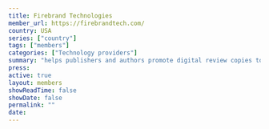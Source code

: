 ```yaml
---
title: Firebrand Technologies
member_url: https://firebrandtech.com/
country: USA
series: ["country"] 
tags: ["members"]
categories: ["Technology providers"]
summary: "helps publishers and authors promote digital review copies to book advocates and industry professionals. Operates [NetGalley](https://www.netgalley.com/)"
press:
active: true
layout: members 
showReadTime: false
showDate: false
permalink: ""
date: 
---
```

